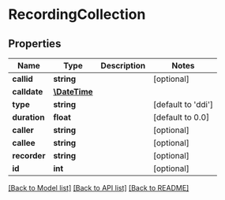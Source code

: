 # RecordingCollection

## Properties
Name | Type | Description | Notes
------------ | ------------- | ------------- | -------------
**callid** | **string** |  | [optional] 
**calldate** | [**\DateTime**](\DateTime.md) |  | 
**type** | **string** |  | [default to 'ddi']
**duration** | **float** |  | [default to 0.0]
**caller** | **string** |  | [optional] 
**callee** | **string** |  | [optional] 
**recorder** | **string** |  | [optional] 
**id** | **int** |  | [optional] 

[[Back to Model list]](../README.md#documentation-for-models) [[Back to API list]](../README.md#documentation-for-api-endpoints) [[Back to README]](../README.md)


